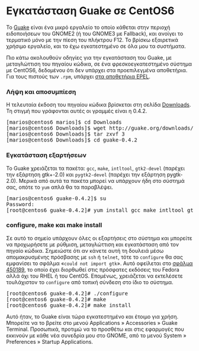 <!-- -
Title: Εγκατάσταση Guake σε CentOS6
Author: Marios Zindilis
First Published: 2011-11-19
- -->

Εγκατάσταση Guake σε CentOS6
============================

Το <a href="http://guake.org/" title="Guake Terminal">Guake</a> είναι ένα μικρό εργαλείο το οποίο κάθεται στην περιοχή ειδοποιήσεων του GNOME2 (ή του GNOME3 με Fallback), και ανοίγει το τερματικό μόνο με την πίεση του πλήκτρου F12. Το βρίσκω εξαιρετικά χρήσιμο εργαλείο, και το έχω εγκατεστημένο σε όλα μου τα συστήματα. 

Πιο κάτω ακολουθούν οδηγίες για την εγκατάσταση του Guake, με 
μεταγλώττιση του πηγαίου κώδικα, σε ένα φρεσκοεγκατεστημένο σύστημα με 
CentOS6, δεδομένου ότι δεν υπάρχει στα προεπιλεγμένα αποθετήρια. Για 
τους πιστούς των <code>.rpm</code>, υπάρχει [στα αποθετήρια EPEL](/docs/centos-6-enable-epel-repository.html).

<h3>Λήψη και αποσυμπίεση</h3>
Η τελευταία έκδοση του πηγαίου κώδικα βρίσκεται στη σελίδα <a href="http://guake.org/downloads" title="Guake Terminal Downloads">Downloads</a>. Τη στιγμή που γράφονται αυτές οι γραμμές είναι η 0.4.2. 
<pre>
[marios@centos6 marios]$ cd Downloads
[marios@centos6 Downloads]$ wget http://guake.org/downloads/3
[marios@centos6 Downloads]$ tar zxvf 3
[marios@centos6 Downloads]$ cd guake-0.4.2
</pre> 
<h3>Εγκατάσταση εξαρτήσεων</h3>
Το Guake χρειάζεται τα πακέτα: <code>gcc</code>, <code>make</code>, <code>intltool</code>, <code>gtk2-devel</code> (παρέχει την εξάρτηση gtk+-2.0) και <code>pygtk2-devel</code> (παρέχει την εξάρτηση pygtk-2.0). Μερικά από αυτά τα πακέτα μπορεί να υπάρχουν ήδη στο σύστημά σας, οπότε το <code>yum</code> απλά θα τα παραβλέψει.
<pre>
[marios@centos6 guake-0.4.2]$ su
Password:
[root@centos6 guake-0.4.2]# yum install gcc make intltool gtk2-devel pygtk2-devel
</pre>
<h3>configure, make και make install</h3>
Σε αυτό το σημείο υπάρχουν όλες οι εξαρτήσεις στο σύστημα και μπορείτε να προχωρήσετε με ρύθμιση, μεταγλώττιση και εγκατάσταση από τον πηγαίο κώδικα. Σημειώστε ότι αν κάνετε αυτή τη δουλειά μέσω απομακρυσμένης πρόσβασης με <code>ssh</code> ή <code>telnet</code>, τότε το <code>configure</code> θα σας εμφανίσει το σφάλμα «<code>could not import gtk</code>». Αυτό οφείλεται στο <a href="https://bugzilla.redhat.com/show_bug.cgi?id=450189" title="RedHat Bugzilla Bug #450189">σφάλμα 450189</a>, το οποίο έχει διορθωθεί στις πρόσφατες εκδόσεις του Fedora αλλά όχι του RHEL ή του CentOS. Επομένως, χρειάζεται να εκτελέσετε τουλάχιστον το <code>configure</code> από τοπική σύνδεση στο ίδιο το σύστημα.
<pre>
[root@centos6 guake-0.4.2]# ./configure
[root@centos6 guake-0.4.2]# make
[root@centos6 guake-0.4.2]# make install
</pre>
Αυτό ήταν, το Guake είναι τώρα εγκατεστημένο και έτοιμο για χρήση. Μπορείτε να το βρείτε στο μενού Applications » Accessories » Guake Terminal. Προσωπικά, προτιμώ να το προσθέτω και στις εφαρμογές που εκκινούν με κάθε νέα συνεδρία μου στο GNOME, από το μενού System » Preferences » Startup Applications.


